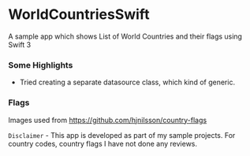 # WorldCountriesSwift

A sample app which shows List of World Countries and their flags using Swift 3

### Some Highlights

* Tried creating a separate datasource class, which kind of generic.

### Flags

Images used from https://github.com/hjnilsson/country-flags


`Disclaimer` - This app is developed as part of my sample projects. For country codes, country flags I have not done any reviews.
